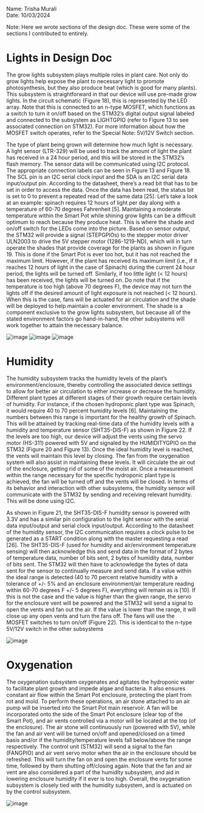 Name: Trisha Murali <br/>
Date: 10/03/2024

Note: Here we wrote sections of the design doc. These were some of the sections I contributed to entirely. 

# Lights in Design Doc 

The grow lights subsystem plays multiple roles in plant care. Not only do grow lights help expose the plant to necessary light to promote photosynthesis, but they also produce heat (which is good for many plants). This subsystem is straightforward in that our device will use pre-made grow lights. In the circuit schematic (Figure 18), this is represented by the LED array. Note that this is connected to an n-type MOSFET, which functions as a switch to turn it on/off based on the STM32’s digital output signal labeled and connected to the subsystem as LIGHTGPIO (refer to Figure 13 to see associated connection on STM32). For more information about how the MOSFET switch operates, refer to the Special Note: 5V/12V Switch section. 

The type of plant being grown will determine how much light is necessary. A light sensor (LTR-329) will be used to track the amount of light the plant has received in a 24 hour period, and this will be stored in the STM32’s flash memory. The sensor data will be communicated using I2C protocol. The appropriate connection labels can be seen in Figure 13 and Figure 18. The SCL pin is an I2C serial clock input and the SDA is an I2C serial data input/output pin. According to the datasheet, there’s a read bit that has to be set in order to access the data. Once the data has been read, the status bit is set to 0 to prevent a repeated read of the same data [25]. Let’s take a look at an example: spinach requires 12 hours of light per day along with a temperature of 60-70 degrees Fahrenheit [5]. Maintaining a moderate temperature within the Smart Pot while shining grow lights can be a difficult optimum to reach because they produce heat. This is where the shade and on/off switch for the LEDs come into the picture. Based on sensor output, the STM32 will provide a signal  (STEPGPIOs) to the stepper motor driver ULN2003 to drive the 5V stepper motor (1286-1219-ND), which will in turn operate the shades that provide coverage for the plants as shown in Figure 19. This is done if the Smart Pot is ever too hot, but it has not reached the maximum limit. However, if the plant has received its maximum limit (i.e., if it reaches 12 hours of light in the case of Spinach) during the current 24 hour period, the lights will be turned off. Similarly, if too little light (< 12 hours) has been received, the lights will be turned on. Do note that if the temperature is too high (above 70 degrees F), the device may not turn the lights off if the desired amount of light exposure is not reached (< 12 hours). When this is the case, fans will be actuated for air circulation and the shade will be deployed to help maintain a cooler environment. The shade is a component exclusive to the grow lights subsystem, but because all of the stated environment factors go hand-in-hand, the other subsystems will work together to attain the necessary balance. 

![image](https://github.com/user-attachments/assets/aff42195-fb6e-4c70-bee7-ac8d9d3a8d45)
![image](https://github.com/user-attachments/assets/6443093b-e170-491b-ad86-3c695c00573a)
![image](https://github.com/user-attachments/assets/275fc274-531e-4802-8f17-defce86bf50a)

# Humidity 
The humidity subsystem tracks the humidity levels of the plant’s environment/enclosure, thereby controlling the associated device settings to allow for better air circulation to either increase or decrease the humidity. Different plant types at different stages of their growth require certain levels of humidity. For instance, if the chosen hydroponic plant type was Spinach, it would require 40 to 70 percent humidity levels [6]. Maintaining the numbers between this range is important for the healthy growth of Spinach. This will be attained by tracking real-time data of the humidity levels with a humidity and temperature sensor (SHT35-DIS-F) as shown in Figure 22. If the levels are too high, our device will adjust the vents using the servo motor (HS-311) powered with 5V and signaled by the HUMIDITYGPIO on the STM32 (Figure 20 and Figure 13). Once the ideal humidity level is reached, the vents will maintain this level by closing. The fan from the oxygenation system will also assist in maintaining these levels. It will circulate the air out of the enclosure, getting rid of some of the moist air. Once a measurement within the range necessary for the specific hydroponic plant type is achieved, the fan will be turned off and the vents will be closed. In terms of its behavior and interaction with other subsystems, the humidity sensor will communicate with the STM32 by sending and receiving relevant humidity. This will be done using I2C. 

As shown in Figure 21, the SHT35-DIS-F humidity sensor is powered with 3.3V and has a similar pin configuration to the light sensor with the serial data input/output and serial clock input/output. According to the datasheet of the humidity sensor, the I2C communication requires a clock pulse to be generated as a START condition along with the master requesting a read [26]. The SHT35-DIS-F (used for humidity and air/environment temperature sensing) will then acknowledge this and send data in the format of 2 bytes of temperature data, number of bits sent, 2 bytes of humidity data, number of bits sent. The STM32 will then have to acknowledge the bytes of data sent for the sensor to continually measure and send data. If a value within the ideal range is detected (40 to 70 percent relative humidity with a tolerance of +/- 5% and an enclosure environment/air temperature reading within 60-70 degrees F +/- 5 degrees F), everything will remain as is [10]. If this is not the case and the value is higher than the given range, the servo for the enclosure vent will be powered and the STM32 will send a signal to open the vents and fan out the air. If the value is lower than the range, it will close up any open vents and turn the fans off. The fans will use the MOSFET switches to turn on/off (Figure 22). This is identical to the n-type 5V/12V switch in the other subsystems

![image](https://github.com/user-attachments/assets/f27cd121-f251-4c72-b77f-107e1806d2d6)

# Oxygenation
The oxygenation subsystem oxygenates and agitates the hydroponic water to facilitate plant growth and impede algae and bacteria. It also ensures constant air flow within the Smart Pot enclosure, protecting the plant from rot and mold. To perform these operations, an air stone attached to an air pump will be inserted into the Smart Pot main reservoir. A fan will be incorporated onto the side of the Smart Pot enclosure (clear top of the Smart Pot), and air vents controlled via a motor will be located at the top (of the enclosure). The air stone will continuously run (powered with 5V), while the fan and air vent will be turned on/off and opened/closed on a timed basis and/or if the humidity/temperature levels fall below/above the range respectively. The control unit (STM32) will send a signal to the fan (FANGPIO) and air vent servo motor when the air in the enclosure should be refreshed. This will turn the fan on and open the enclosure vents for some time, followed by them shutting off/closing again. Note that the fan and air vent are also considered a part of the humidity subsystem, and aid in lowering enclosure humidity if it ever is too high. Overall, the oxygenation subsystem is closely tied with the humidity subsystem, and is actuated on by the control subsystem.

![image](https://github.com/user-attachments/assets/40d6b522-0a98-4519-8c96-c9468f2f0338)
